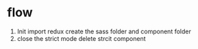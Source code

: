 # flow
1. Init import redux create the sass folder and component folder
2. close the strict mode delete strcit component
